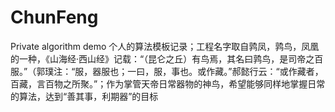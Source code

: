 # ChunFeng
Private algorithm demo
个人的算法模板记录；工程名字取自鹑凤，鹑鸟，凤凰的一种，《山海经·西山经》记载：“（昆仑之丘）有鸟焉，其名曰鹑鸟，是司帝之百服。”（郭璞注：“服，器服也；一曰，服，事也。或作藏。”郝懿行云：“或作藏者，百藏，言百物之所聚。”；作为掌管天帝日常器物的神鸟，希望能够同样地掌握日常的算法，达到“善其事，利期器”的目标
